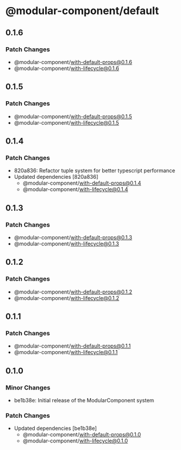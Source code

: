 # @modular-component/default

## 0.1.6

### Patch Changes

- @modular-component/with-default-props@0.1.6
- @modular-component/with-lifecycle@0.1.6

## 0.1.5

### Patch Changes

- @modular-component/with-default-props@0.1.5
- @modular-component/with-lifecycle@0.1.5

## 0.1.4

### Patch Changes

- 820a836: Refactor tuple system for better typescript performance
- Updated dependencies [820a836]
  - @modular-component/with-default-props@0.1.4
  - @modular-component/with-lifecycle@0.1.4

## 0.1.3

### Patch Changes

- @modular-component/with-default-props@0.1.3
- @modular-component/with-lifecycle@0.1.3

## 0.1.2

### Patch Changes

- @modular-component/with-default-props@0.1.2
- @modular-component/with-lifecycle@0.1.2

## 0.1.1

### Patch Changes

- @modular-component/with-default-props@0.1.1
- @modular-component/with-lifecycle@0.1.1

## 0.1.0

### Minor Changes

- be1b38e: Initial release of the ModularComponent system

### Patch Changes

- Updated dependencies [be1b38e]
  - @modular-component/with-default-props@0.1.0
  - @modular-component/with-lifecycle@0.1.0
